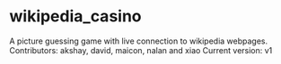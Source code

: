 # wikipedia_casino
A picture guessing game with live connection to wikipedia webpages.
Contributors: akshay, david, maicon, nalan and xiao
Current version: v1
